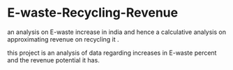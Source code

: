 # E-waste-Recycling-Revenue
an analysis on E-waste increase in india and hence a calculative analysis on approximating revenue on recycling it .


this project is an analysis of data regarding increases in E-waste percent and the revenue potential it has.


